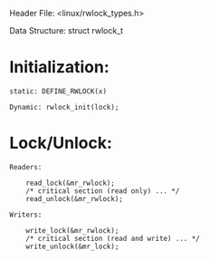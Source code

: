 
Header File: <linux/rwlock_types.h>

Data Structure: struct rwlock_t

Initialization:
================

	static: DEFINE_RWLOCK(x)

	Dynamic: rwlock_init(lock);


Lock/Unlock:
================

	Readers:

		read_lock(&mr_rwlock);
		/* critical section (read only) ... */
		read_unlock(&mr_rwlock);

	Writers:

		write_lock(&mr_rwlock);
		/* critical section (read and write) ... */
		write_unlock(&mr_lock);
